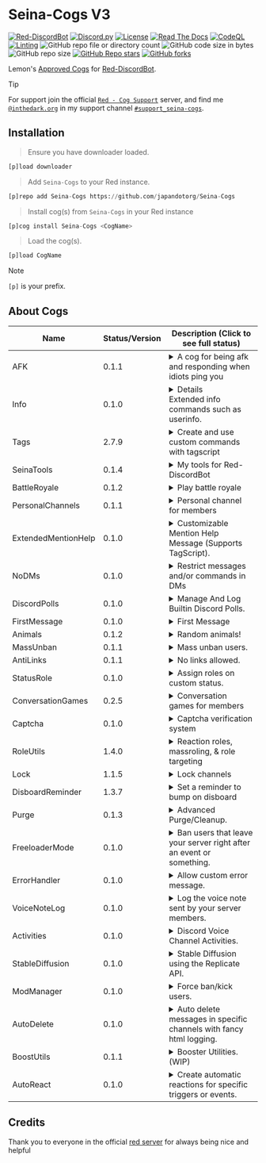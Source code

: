 # Seina-Cogs V3

[![Red-DiscordBot](https://img.shields.io/badge/Red--DiscordBot-V3-red.svg)](https://github.com/Cog-Creators/Red-DiscordBot) [![Discord.py](https://img.shields.io/badge/Discord.py-rewrite-blue.svg)](https://github.com/Rapptz/discord.py/tree/rewrite) [![License](https://img.shields.io/badge/License-MIT-blue)](https://github.com/japandotorg/Seina-Cogs/blob/main/LICENSE)
[![Read The Docs](https://img.shields.io/readthedocs/seina-cogs)](https://seina-cogs.readthedocs.io/en/latest/) [![CodeQL](https://github.com/japandotorg/Seina-Cogs/actions/workflows/codeql-analysis.yml/badge.svg)](https://github.com/japandotorg/Seina-Cogs/blob/main/.github/workflows/codeql-analysis.yml) [![Linting](https://github.com/japandotorg/Seina-Cogs/actions/workflows/tests.yml/badge.svg)](https://github.com/japandotorg/Seina-Cogs/blob/main/.github/workflows/tests.yml) 
![GitHub repo file or directory count](https://img.shields.io/github/directory-file-count/japandotorg/Seina-Cogs) ![GitHub code size in bytes](https://img.shields.io/github/languages/code-size/japandotorg/Seina-Cogs) ![GitHub repo size](https://img.shields.io/github/repo-size/japandotorg/Seina-Cogs)
[![GitHub Repo stars](https://img.shields.io/github/stars/japandotorg/Seina-Cogs?style=plastic&color=%23696969)](https://github.com/japandotorg/Seina-Cogs/stargazers) [![GitHub forks](https://img.shields.io/github/forks/japandotorg/Seina-Cogs?style=plastic&color=%23696969)](https://github.com/japandotorg/Seina-Cogs/forks)

Lemon's [Approved Cogs](https://cogboard.discord.red/t/approved-seina-cogs/1199) for [Red-DiscordBot](https://github.com/Cog-Creators/Red-DiscordBot/).


> [!TIP]
> For support join the official [`Red - Cog Support`](https://discord.gg/GET4DVk) server, and find me [`@inthedark.org`](https://discordapp.com/users/759180080328081450) in my support channel [`#support_seina-cogs`](https://discord.com/channels/240154543684321280/1166073721056931890).


## Installation

> Ensure you have downloader loaded.
```py
[p]load downloader
```

> Add `Seina-Cogs` to your Red instance.
```py
[p]repo add Seina-Cogs https://github.com/japandotorg/Seina-Cogs
```

> Install cog(s) from `Seina-Cogs` in your Red instance
```py
[p]cog install Seina-Cogs <CogName>
```

> Load the cog(s).
```py
[p]load CogName
```

> [!NOTE]
> `[p]` is your prefix.


## About Cogs
| Name        | Status/Version   | Description (Click to see full status)                                                                                           |
|-------------|------------------|----------------------------------------------------------------------------------------------------------------------------------|
| AFK         | 0.1.1            | <details>Away From Keyboard<summary>A cog for being afk and responding when idiots ping you</summary></details>                  |
| Info        | 0.1.0            | <details>Extended info commands.</details><summary>Extended info commands such as userinfo.</summary>                            |
| Tags        | 2.7.9            | <details>Create and use Tags<summary>Create and use custom commands with tagscript</summary></details>                           |
| SeinaTools  | 0.1.4            | <details><summary>My tools for Red-DiscordBot</summary>Some cool utility tools for Red-DiscordBot</details>                      |
| BattleRoyale| 0.1.2            | <details><summary>Play battle royale</summary>Play battle royale with your friends or join automated matches</details>           |
| PersonalChannels | 0.1.1       | <details><summary>Personal channel for members</summary>Personal channel for members</details>                                   |
| ExtendedMentionHelp | 0.1.0    | <details><summary>Customizable Mention Help Message (Supports TagScript).</summary>Set a custom message to be sent on bot mention (Supports TagScript).</details>                           |
| NoDMs       | 0.1.0            | <details><summary>Restrict messages and/or commands in DMs</summary>Restrict messages or any commands in DMs from others, with various configuration settings.</details> |
| DiscordPolls | 0.1.0           | <details><summary>Manage And Log Builtin Discord Polls.</summary>Manage and also configure logging for the builtin Discord Polls.</details> |
| FirstMessage| 0.1.0            | <details><summary>First Message</summary>A simple cog for jump to first message of a channel.</details>                          |
| Animals     | 0.1.2            | <details><summary>Random animals!</summary>Random animal images & facts</details>                                                |
| MassUnban   | 0.1.1            | <details><summary>Mass unban users.</summary>Mass unban users by the ban reason used</details>                                   |
| AntiLinks   | 0.1.1            | <details><summary>No links allowed.</summary>Removes all links in specified channels, with the ability to whitelist roles.</details> |
| StatusRole  | 0.1.0            | <details><summary>Assign roles on custom status.</summary>Assign roles to users for the duration in which they have certain custom statuses <details> |
| ConversationGames | 0.2.5      | <details><summary>Conversation games for members</summary>Conversation games for members</details>                         |
| Captcha     | 0.1.0            | <details><summary>Captcha verification system</summary>Captcha verification system</details>                                     |
| RoleUtils   | 1.4.0            | <details><summary>Reaction roles, massroling, & role targeting</summary>Reaction roles, massrolin & role targeting</details>     |
| Lock        | 1.1.5            | <details><summary>Lock channels</summary>Lock channels or the whole server</details>                                             |
| DisboardReminder | 1.3.7       | <details><summary>Set a reminder to bump on disboard</summary>Set a reminder to bump on disboard</details>                  |
| Purge       | 0.1.3            | <details><summary>Advanced Purge/Cleanup.</summary>Purge (deleted) messages that meet a criteria.</details>                      |
| FreeloaderMode | 0.1.0         | <details><summary>Ban users that leave your server right after an event or something.</summary>Ban freeloaders who leave your server right after an event or something.</details> |
| ErrorHandler | 0.1.0           | <details><summary>Allow custom error message.</summary>Adds ability to replace the output of the bots error handler when CommandInvokeError is raised, all other errors get handled by the old handler.</details> |
| VoiceNoteLog | 0.1.0           | <details><summary>Log the voice note sent by your server members.</summary>Log voice notes sent by your server members.</details> | 
| Activities  | 0.1.0            | <details><summary>Discord Voice Channel Activities.</summary>Discord Voice Channel Activities.</details>                         |
| StableDiffusion | 0.1.0        | <details><summary>Stable Diffusion using the Replicate API.</summary>Stable Diffusion using the Replicate API.</details>        |
| ModManager  | 0.1.0 | <details><summary>Force ban/kick users.</summary>Force ban/kick users so that they stay in the ban/kick list even if someone tries to manually unban them.</details>  |
| AutoDelete  | 0.1.0 | <details><summary>Auto delete messages in specific channels with fancy html logging.</summary>Auto delete messages in specific channels with fancy html logging.</details>  |
| BoostUtils  | 0.1.1 | <details><summary>Booster Utilities. (WIP)</summary>Various nitro boosting utilities. (WORK IN PROGRESS)</details>                          |
| AutoReact   | 0.1.0 | <details><summary>Create automatic reactions for specific triggers or events.</summary>Create automatic reactions for specific triggers or events.</details>  |


## Credits
Thank you to everyone in the official [red server](https://discord.gg/red) for always being nice and helpful
